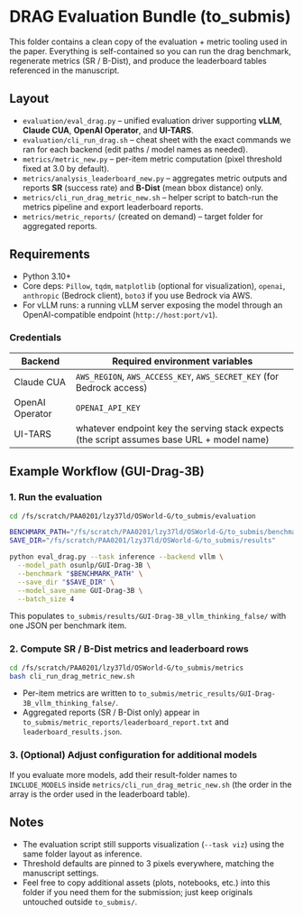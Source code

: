 # DRAG Evaluation Bundle (to_submis)

This folder contains a clean copy of the evaluation + metric tooling used in the paper. Everything is self-contained so you can run the drag benchmark, regenerate metrics (SR / B-Dist), and produce the leaderboard tables referenced in the manuscript.

## Layout

- `evaluation/eval_drag.py` – unified evaluation driver supporting **vLLM**, **Claude CUA**, **OpenAI Operator**, and **UI-TARS**.
- `evaluation/cli_run_drag.sh` – cheat sheet with the exact commands we ran for each backend (edit paths / model names as needed).
- `metrics/metric_new.py` – per-item metric computation (pixel threshold fixed at 3.0 by default).
- `metrics/analysis_leaderboard_new.py` – aggregates metric outputs and reports **SR** (success rate) and **B-Dist** (mean bbox distance) only.
- `metrics/cli_run_drag_metric_new.sh` – helper script to batch-run the metrics pipeline and export leaderboard reports.
- `metrics/metric_reports/` (created on demand) – target folder for aggregated reports.

## Requirements

- Python 3.10+
- Core deps: `Pillow`, `tqdm`, `matplotlib` (optional for visualization), `openai`, `anthropic` (Bedrock client), `boto3` if you use Bedrock via AWS.
- For vLLM runs: a running vLLM server exposing the model through an OpenAI-compatible endpoint (`http://host:port/v1`).

### Credentials

| Backend | Required environment variables |
| --- | --- |
| Claude CUA | `AWS_REGION`, `AWS_ACCESS_KEY`, `AWS_SECRET_KEY` (for Bedrock access) |
| OpenAI Operator | `OPENAI_API_KEY` |
| UI-TARS | whatever endpoint key the serving stack expects (the script assumes base URL + model name) |

## Example Workflow (GUI-Drag-3B)

### 1. Run the evaluation

```bash
cd /fs/scratch/PAA0201/lzy37ld/OSWorld-G/to_submis/evaluation

BENCHMARK_PATH="/fs/scratch/PAA0201/lzy37ld/OSWorld-G/to_submis/benchmark.json"
SAVE_DIR="/fs/scratch/PAA0201/lzy37ld/OSWorld-G/to_submis/results"

python eval_drag.py --task inference --backend vllm \
  --model_path osunlp/GUI-Drag-3B \
  --benchmark "$BENCHMARK_PATH" \
  --save_dir "$SAVE_DIR" \
  --model_save_name GUI-Drag-3B \
  --batch_size 4
```

This populates `to_submis/results/GUI-Drag-3B_vllm_thinking_false/` with one JSON per benchmark item.

### 2. Compute SR / B-Dist metrics and leaderboard rows

```bash
cd /fs/scratch/PAA0201/lzy37ld/OSWorld-G/to_submis/metrics
bash cli_run_drag_metric_new.sh
```

- Per-item metrics are written to `to_submis/metric_results/GUI-Drag-3B_vllm_thinking_false/`.
- Aggregated reports (SR / B-Dist only) appear in `to_submis/metric_reports/leaderboard_report.txt` and `leaderboard_results.json`.

### 3. (Optional) Adjust configuration for additional models

If you evaluate more models, add their result-folder names to `INCLUDE_MODELS` inside `metrics/cli_run_drag_metric_new.sh` (the order in the array is the order used in the leaderboard table).

## Notes

- The evaluation script still supports visualization (`--task viz`) using the same folder layout as inference.
- Threshold defaults are pinned to 3 pixels everywhere, matching the manuscript settings.
- Feel free to copy additional assets (plots, notebooks, etc.) into this folder if you need them for the submission; just keep originals untouched outside `to_submis/`.
